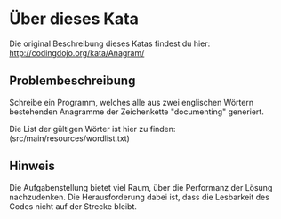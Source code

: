 # Über dieses Kata

Die original Beschreibung dieses Katas findest du hier: http://codingdojo.org/kata/Anagram/


## Problembeschreibung

Schreibe ein Programm, welches alle aus zwei englischen Wörtern bestehenden Anagramme der 
Zeichenkette "documenting" generiert.

Die List der gültigen Wörter ist hier zu finden: (src/main/resources/wordlist.txt)

## Hinweis

Die Aufgabenstellung bietet viel Raum, über die Performanz der Lösung nachzudenken.  Die 
Herausforderung dabei ist, dass die Lesbarkeit des Codes nicht auf der Strecke bleibt.


